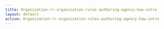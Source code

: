 ```yaml
---
title: Organization-rr-organization-rules-authoring-agency-haw-intro
layout: default
active: Organization-rr-organization-rules-authoring-agency-haw-intro
---
```


